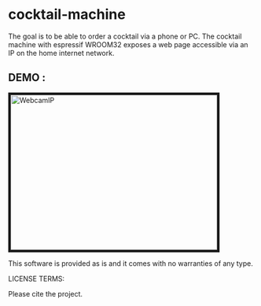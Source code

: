 # cocktail-machine

The goal is to be able to order a cocktail via a phone or PC. The cocktail machine with espressif WROOM32 exposes a web page accessible via an IP on the home internet network.


## DEMO :

<a href="https://youtu.be/C-QNyAYlRnY" target="_blank"><img src="https://cdn.xingosoftware.com/elektor/images/fetch/https://www.elektormagazine.com/assets/upload/img/public/original/project.png" 
alt="WebcamIP" width="420" height="315" border="5" /></a>

This software is provided as is and it comes with no warranties
of any type.

LICENSE TERMS:

Please cite the project.

